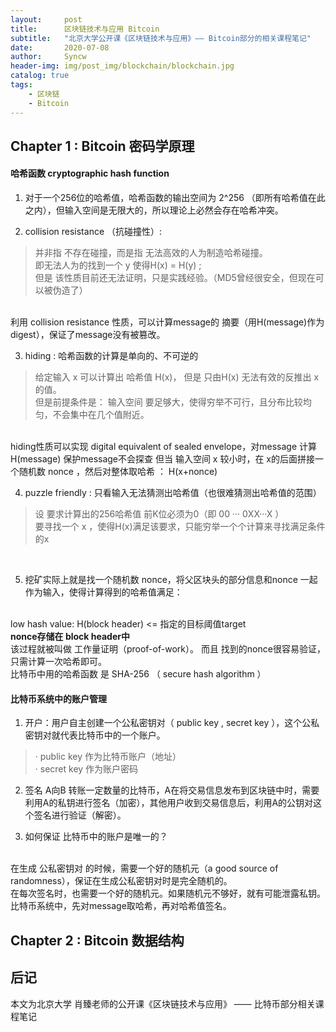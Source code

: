```yaml
---
layout:     post
title:      区块链技术与应用 Bitcoin
subtitle:   "北京大学公开课《区块链技术与应用》—— Bitcoin部分的相关课程笔记"
date:       2020-07-08
author:     Syncw
header-img: img/post_img/blockchain/blockchain.jpg
catalog: true
tags:
    - 区块链
    - Bitcoin
---
```


<!-- +++++++++++++++++++++++Chapter 1 : Bitcoin 密码学原理 ++++++++++++++++++++++++++ -->

##  Chapter 1 : Bitcoin 密码学原理

#### 哈希函数 cryptographic hash function

1. 对于一个256位的哈希值，哈希函数的输出空间为 2^256 （即所有哈希值在此之内），但输入空间是无限大的，所以理论上必然会存在哈希冲突。

2. collision resistance （抗碰撞性）: 
> 并非指 不存在碰撞，而是指 无法高效的人为制造哈希碰撞。<br>
> 即无法人为的找到一个 y 使得H(x) = H(y) ; <br>
> 但是 该性质目前还无法证明，只是实践经验。（MD5曾经很安全，但现在可以被伪造了）
<br>
利用 collision resistance 性质，可以计算message的 摘要（用H(message)作为digest），保证了message没有被篡改。

3. hiding : 哈希函数的计算是单向的、不可逆的
> 给定输入 x 可以计算出 哈希值 H(x)， 但是 只由H(x) 无法有效的反推出 x 的值。<br>
> 但是前提条件是： 输入空间 要足够大，使得穷举不可行，且分布比较均匀，不会集中在几个值附近。
<br>
hiding性质可以实现 digital equivalent of sealed envelope，对message 计算H(message) 保护message不会探查
但当 输入空间 x 较小时，在 x的后面拼接一个随机数 nonce ，然后对整体取哈希 ： H(x+nonce)

4. puzzle friendly : 只看输入无法猜测出哈希值（也很难猜测出哈希值的范围）
> 设 要求计算出的256哈希值 前K位必须为0（即 00 ··· 0XX···X ）<br>
> 要寻找一个 x ，使得H(x)满足该要求，只能穷举一个个计算来寻找满足条件的x
<br>

5. 挖矿实际上就是找一个随机数 nonce，将父区块头的部分信息和nonce 一起作为输入，使得计算得到的哈希值满足：
<br>
 low hash value: H(block header) <= 指定的目标阈值target 
<br> <b>nonce存储在 block header中</b> <br>
该过程就被叫做 工作量证明（proof-of-work）。 而且 找到的nonce很容易验证，只需计算一次哈希即可。
<br>
比特币中用的哈希函数 是 SHA-256 （ secure hash algorithm ）

#### 比特币系统中的账户管理

1. 开户：用户自主创建一个公私密钥对（ public key , secret key ），这个公私密钥对就代表比特币中的一个账户。
>  · public key 作为比特币账户（地址）<br>
>  · secret key 作为账户密码

2. 签名
A向B 转账一定数量的比特币，A在将交易信息发布到区块链中时，需要利用A的私钥进行签名（加密），其他用户收到交易信息后，利用A的公钥对这个签名进行验证（解密）。

3. 如何保证 比特币中的账户是唯一的？
<br>
在生成 公私密钥对 的时候，需要一个好的随机元（a good source of randomness），保证在生成公私密钥对时是完全随机的。
<br>
在每次签名时，也需要一个好的随机元。如果随机元不够好，就有可能泄露私钥。
<br>
比特币系统中，先对message取哈希，再对哈希值签名。





<!-- +++++++++++++++++++++++ Chapter2 Bitcoin 数据结构 ++++++++++++++++++++++++++ -->

##  Chapter 2 : Bitcoin 数据结构




## 后记

本文为北京大学 肖臻老师的公开课《区块链技术与应用》 —— 比特币部分相关课程笔记




